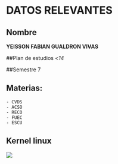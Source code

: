 # DATOS RELEVANTES

## Nombre  
**YEISSON FABIAN GUALDRON VIVAS**

##Plan de estudios  <_14_

##Semestre  7

## Materias:
	- CVDS
	- ACSO
	- RECO
	- FUEC
	- ESCU
	
## Kernel linux
![](https://www.google.com/url?sa=i&rct=j&q=&esrc=s&source=images&cd=&ved=2ahUKEwj1keeQ3PPjAhUIy1kKHQ9rD9AQjRx6BAgBEAQ&url=https%3A%2F%2Fblog.desdelinux.net%2Fya-fue-anunciada-la-nueva-version-5-2-del-kernel-de-linux%2F&psig=AOvVaw0HpYq2CO1ByNOwHyVrK8Ai&ust=1565369007828366)
